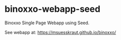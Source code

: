 # binoxxo-webapp-seed
Binoxxo Single Page Webapp using Seed.

See webapp at: https://msuesskraut.github.io/binoxxo/
